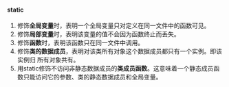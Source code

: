 #### static

1. 修饰**全局变量**时，表明一个全局变量只对定义在同一文件中的函数可见。
2. 修饰**局部变量**时，表明该变量的值不会因为函数终止而丢失。
3. 修饰**函数**时，表明该函数只在同一文件中调用。
4. 修饰**类的数据成员**，表明对该类所有对象这个数据成员都只有一个实例。即该实例归 所有对象共有。
5. 用static修饰不访问非静态数据成员的**类成员函数**。这意味着一个静态成员函数只能访问它的参数、类的静态数据成员和全局变量。
